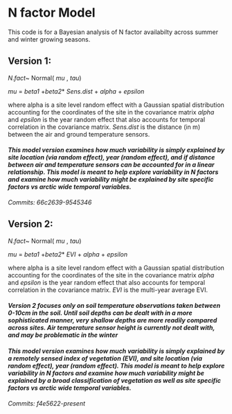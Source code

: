 
# N factor Model
This code is for a Bayesian analysis of N factor availabilty across summer and winter growing seasons. 

## Version 1:

 _N.fact_~ Normal( _mu_ , _tau_)
 
 _mu_ = _beta1_ +_beta2_* _Sens.dist_ + _alpha_ + _epsilon_
 
 where alpha is a site level random effect with a Gaussian spatial distribution accounting for the coordinates of the site in the covariance matrix _alpha_ and _epsilon_ is the year random effect that also accounts for temporal correlation in the covariance matrix. _Sens.dist_ is the distance (in m) between the air and ground temperature sensors.

#### _This model version examines how much variability is simply explained by site location (via random effect), year (random effect), and if distance between air and temperature sensors can be accounted for in a linear relationship. This model is meant to help explore variability in N factors and examine how much variability might be explained by site specific factors vs arctic wide temporal variables._  
_Commits: 66c2639-9545346_ 


## Version 2:

 _N.fact_~ Normal( _mu_ , _tau_)
 
 _mu_ = _beta1_ +_beta2_* _EVI_ + _alpha_ + _epsilon_
 
  where alpha is a site level random effect with a Gaussian spatial distribution accounting for the coordinates of the site in the covariance matrix _alpha_ and _epsilon_ is the year random effect that also accounts for temporal correlation in the covariance matrix. _EVI_ is the multi-year average EVI.
  
#### _Version 2 focuses only on soil temperature observations taken between 0-10cm in the soil. Until soil depths can be dealt with in a more sophisticated manner, very shallow depths are more readily compared across sites. Air temperature sensor height is currently not dealt with, and may be problematic in the winter_
  
#### _This model version examines how much variability is simply explained by a remotely sensed index of vegetation (EVI), and site location (via random effect), year (random effect). This model is meant to help explore variability in N factors and examine how much variability might be explained by a broad classification of vegetation as well as site specific factors vs arctic wide temporal variables._  
_Commits: f4e5622-present_ 